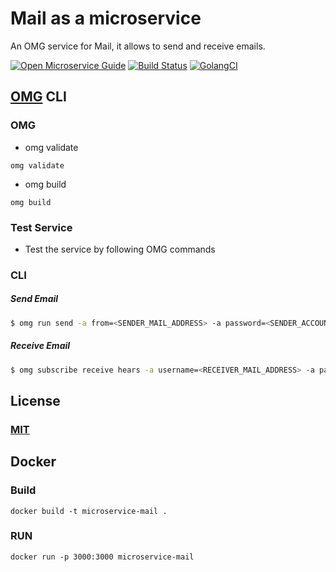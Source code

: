 # Mail as a microservice
An OMG service for Mail, it allows to send and receive emails.

[![Open Microservice Guide](https://img.shields.io/badge/OMG-enabled-brightgreen.svg?style=for-the-badge)](https://microservice.guide)
[![Build Status](https://travis-ci.com/heaptracetechnology/microservice-mail.svg?branch=master)](https://travis-ci.com/heaptracetechnology/microservice-mail)
[![GolangCI](https://golangci.com/badges/github.com/golangci/golangci-web.svg)](https://golangci.com)


## [OMG](hhttps://microservice.guide) CLI

### OMG

* omg validate
```
omg validate
```
* omg build
```
omg build
```
### Test Service

* Test the service by following OMG commands

### CLI

##### Send Email
```sh
$ omg run send -a from=<SENDER_MAIL_ADDRESS> -a password=<SENDER_ACCOUNT_PASSWORD> -a to=<RECEIVER_EMAIL_ADDRESS> -a subject=<EMAIL_SUBJECT> -a message=<EMAIL_MESSAGE_BODY> -e SMTP_HOST="smtp.gmail.com" -e SMTP_PORT="587"
```
##### Receive Email
```sh
$ omg subscribe receive hears -a username=<RECEIVER_MAIL_ADDRESS> -a password=<RECEIVER_ACCOUNT_PASSWORD> -a pattern=<REGEXP_PATTERN> -a imap_host="imap.gmail.com" -a imap_port="993"
```
## License
### [MIT](https://choosealicense.com/licenses/mit/)

## Docker
### Build
```
docker build -t microservice-mail .
```
### RUN
```
docker run -p 3000:3000 microservice-mail
```
